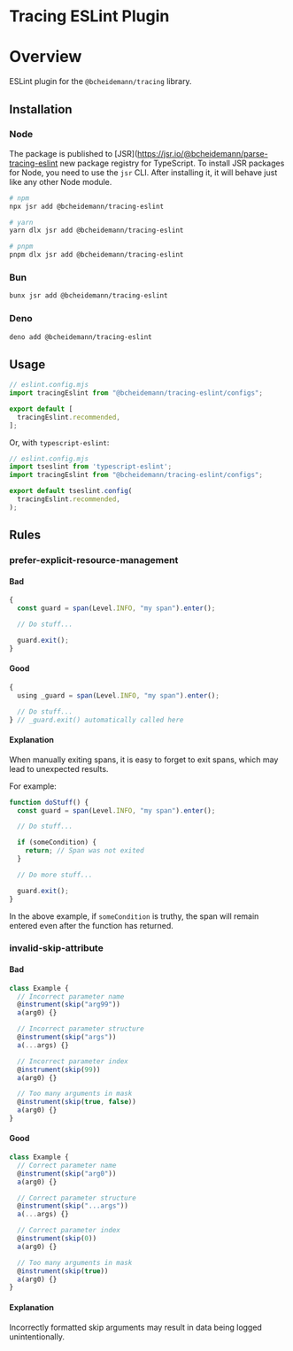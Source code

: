 # Tracing ESLint Plugin

# Overview

ESLint plugin for the `@bcheidemann/tracing` library.

## Installation

### Node

The package is published to [JSR](https://jsr.io/@bcheidemann/parse-tracing-eslint
new package registry for TypeScript. To install JSR packages for Node, you need
to use the `jsr` CLI. After installing it, it will behave just like any other
Node module.

```sh
# npm
npx jsr add @bcheidemann/tracing-eslint
```

```sh
# yarn
yarn dlx jsr add @bcheidemann/tracing-eslint
```

```sh
# pnpm
pnpm dlx jsr add @bcheidemann/tracing-eslint
```

### Bun

```sh
bunx jsr add @bcheidemann/tracing-eslint
```

### Deno

```sh
deno add @bcheidemann/tracing-eslint
```

## Usage

```js
// eslint.config.mjs
import tracingEslint from "@bcheidemann/tracing-eslint/configs";

export default [
  tracingEslint.recommended,
];
```

Or, with `typescript-eslint`:

```ts
// eslint.config.mjs
import tseslint from 'typescript-eslint';
import tracingEslint from "@bcheidemann/tracing-eslint/configs";

export default tseslint.config(
  tracingEslint.recommended,
);
```

## Rules

### prefer-explicit-resource-management

#### Bad

```ts
{
  const guard = span(Level.INFO, "my span").enter();

  // Do stuff...

  guard.exit();
}
```

#### Good

```ts
{
  using _guard = span(Level.INFO, "my span").enter();

  // Do stuff...
} // _guard.exit() automatically called here
```

#### Explanation

When manually exiting spans, it is easy to forget to exit spans, which may lead
to unexpected results.

For example:

```ts
function doStuff() {
  const guard = span(Level.INFO, "my span").enter();

  // Do stuff...

  if (someCondition) {
    return; // Span was not exited
  }

  // Do more stuff...

  guard.exit();
}
```

In the above example, if `someCondition` is truthy, the span will remain entered
even after the function has returned.

### invalid-skip-attribute

#### Bad

```ts
class Example {
  // Incorrect parameter name
  @instrument(skip("arg99"))
  a(arg0) {}

  // Incorrect parameter structure
  @instrument(skip("args"))
  a(...args) {}

  // Incorrect parameter index
  @instrument(skip(99))
  a(arg0) {}

  // Too many arguments in mask
  @instrument(skip(true, false))
  a(arg0) {}
}
```

#### Good

```ts
class Example {
  // Correct parameter name
  @instrument(skip("arg0"))
  a(arg0) {}

  // Correct parameter structure
  @instrument(skip("...args"))
  a(...args) {}

  // Correct parameter index
  @instrument(skip(0))
  a(arg0) {}

  // Too many arguments in mask
  @instrument(skip(true))
  a(arg0) {}
}
```

#### Explanation

Incorrectly formatted skip arguments may result in data being logged unintentionally.
